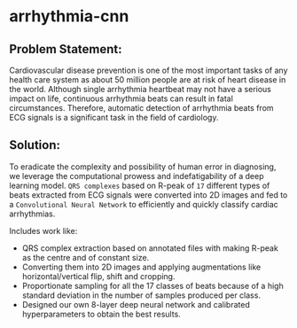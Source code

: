 # arrhythmia-cnn

## Problem Statement: 

Cardiovascular disease prevention is one of the most important tasks of any health care system as about 50 million people are at risk of heart disease in the world. Although single arrhythmia heartbeat may not have a serious impact on life, continuous arrhythmia beats can result in fatal circumstances. Therefore, automatic detection of arrhythmia beats from ECG signals is a significant task in the field of cardiology.

## Solution: 
To eradicate the complexity and possibility of human error in diagnosing, we leverage the computational prowess and indefatigability of a deep learning model. `QRS complexes` based on R-peak of `17` different types of beats extracted from ECG signals were converted into 2D images and fed to a `Convolutional Neural Network` to efficiently and quickly classify cardiac arrhythmias.

Includes work like:
* QRS complex extraction based on annotated files with making R-peak as the centre and of constant size.
* Converting them into 2D images and applying augmentations like horizontal/vertical flip, shift and cropping.
* Proportionate sampling for all the 17 classes of beats because of a high standard deviation in the number of samples produced per class.
* Designed our own 8-layer deep neural network and calibrated hyperparameters to obtain the best results.
